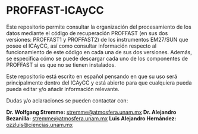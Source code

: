 # PROFFAST-ICAyCC
Este repositorio permite consultar la organización del procesamiento de los datos mediante el código de recuperación PROFFAST (en sus dos versiones: PROFFAST1 y PROFFAST2) de los instrumentos EM27/SUN que posee el ICAyCC, así como consultar información respecto al funcionamiento de este código en cada una de sus dos versiones. Además, se especifica cómo se puede descargar cada uno de los componentes de PROFFAST si es que no se tienen instalados. 

Este repositorio está escrito en español pensando en que su uso será principalmente dentro del ICAyCC y está abierto para que cualquiera pueda pueda editar y/o añadir información relevante. 

Dudas y/o aclaraciones se pueden contactar con:

__Dr. Wolfgang Stremme:__ stremme@atmosfera.unam.mx
__Dr. Alejandro Bezanilla:__ stremme@atmosfera.unam.mx 
__Luis Alejandro Hernández:__ ozzluis@ciencias.unam.mx
